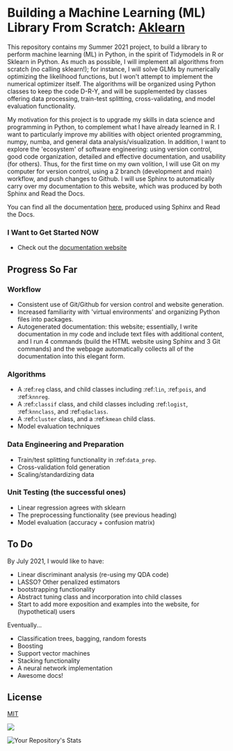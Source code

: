 # Building a Machine Learning (ML) Library From Scratch: [Aklearn](https://akprasadan.github.io/aklearn/index.html)

This repository contains my Summer 2021 project, to build a library to perform machine learning (ML) in Python, in the spirit of Tidymodels in R or Sklearn in Python. As much as possible, I will implement all algorithms from scratch (no calling sklearn!); for instance, I will solve GLMs by numerically optimizing the likelihood functions, but I won't attempt to implement the numerical optimizer itself. The algorithms will be organized using Python classes to keep the code D-R-Y, and will be supplemented by classes offering data processing, train-test splitting, cross-validating, and model evaluation functionality.

My motivation for this project is to upgrade my skills in data science and programming in Python, to complement what I have already learned in R. I want to particularly improve my abilities with object oriented programming, numpy, numba, and general data analysis/visualization. In addition, I want to explore the 'ecosystem' of software engineering: using version control, good code organization, detailed and effective documentation, and usability (for others). Thus, for the first time on my own volition, I will use Git on my computer for version control, using a 2 branch (development and main) workflow, and push changes to Github. I will use Sphinx to automatically carry over my documentation to this website, which was produced by both Sphinx and Read the Docs. 

You can find all the documentation [here](https://akprasadan.github.io/Summer2021ML/index.html), produced using Sphinx and Read the Docs.

### I Want to Get Started NOW

- Check out the [documentation website](https://akprasadan.github.io/Summer2021ML/index.html)


## Progress So Far 


### Workflow

- Consistent use of Git/Github for version control and website generation.
- Increased familiarity with 'virtual environments' and organizing Python files into packages.
- Autogenerated documentation: this website; essentially, I write documentation in my code and include text files with additional content, and I run 4 commands (build the HTML website using Sphinx and 3 Git commands) and the webpage automatically collects all of the documentation into this elegant form.

### Algorithms

- A :ref:`reg` class, and child classes including :ref:`lin`, :ref:`pois`, and :ref:`knnreg`.
- A :ref:`classif` class, and child classes including :ref:`logist`, :ref:`knnclass`, and :ref:`qdaclass`.
- A :ref:`cluster` class, and a :ref:`kmean` child class.
- Model evaluation techniques

### Data Engineering and Preparation

- Train/test splitting functionality in :ref:`data_prep`.
- Cross-validation fold generation
- Scaling/standardizing data

### Unit Testing (the successful ones)

- Linear regression agrees with sklearn 
- The preprocessing functionality (see previous heading)
- Model evaluation (accuracy + confusion matrix)


## To Do

By July 2021, I would like to have:

- Linear discriminant analysis (re-using my QDA code)
- LASSO? Other penalized estimators
-  bootstrapping functionality
- Abstract tuning class and incorporation into child classes
- Start to add more exposition and examples into the website, for (hypothetical) users

Eventually...

- Classification trees, bagging, random forests
- Boosting
- Support vector machines
- Stacking functionality
- A neural network implementation
- Awesome docs!


## License
[MIT](https://choosealicense.com/licenses/mit/)

![](https://github.com/akprasadan/aklearn/workflows/Project%20Tests/badge.svg)

![Your Repository's Stats](https://github-readme-stats.vercel.app/api?username=akprasadan&show_icons=true)

